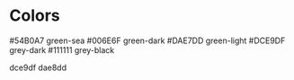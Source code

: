 # Colors

#54B0A7 green-sea 
#006E6F green-dark
#DAE7DD green-light
#DCE9DF grey-dark
#111111 grey-black

dce9df
dae8dd


